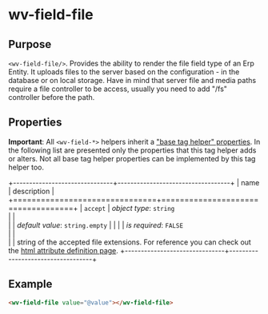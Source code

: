 ﻿<!--{"sort_order":10, "name": "wv-field-file", "label": "wv-field-file"}-->
# wv-field-file

## Purpose

`<wv-field-file/>`. Provides the ability to render the file field type of an Erp Entity. It uploads files to the server based on the configuration - in the database or on local storage. Have in mind that server file and media paths require a file controller to be access, usually you need to add "/fs" controller before the path.

## Properties
**Important**: All `<wv-field-*>` helpers inherit a ["base tag helper" properties](docs/developer/tag-helpers/wv-field-base). In the following list are presented only the properties that this tag helper adds or alters. Not all base tag helper properties can be implemented by this tag helper too.

+-------------------------------+-----------------------------------+
| name                          | description                       |
+===============================+===================================+
| `accept`                      | *object type*: `string`                         
|                               |         
|                               | *default value*: `string.empty`
|                               |
|                               | *is required*: `FALSE`                      
|                               |                                   
|                               | string of the accepted file extensions. For reference you can check out the [html attribute definition page](https://www.w3schools.com/tags/att_input_accept.asp).
+-------------------------------+-----------------------------------+

## Example

```html
<wv-field-file value="@value"></wv-field-file>
```

